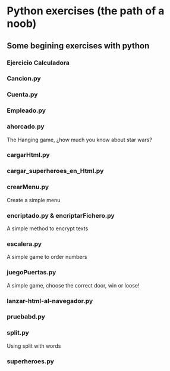 # Python exercises (the path of a noob)
## Some begining exercises with python
### Ejercicio Calculadora

### Cancion.py

### Cuenta.py

###	Empleado.py
	
###	ahorcado.py
The Hanging game, ¿how much you know about star wars?

###	cargarHtml.py

###	cargar_superheroes_en_Html.py

###	crearMenu.py
Create a simple menu

###	encriptado.py &	encriptarFichero.py
A simple method to encrypt texts

###	escalera.py
A simple game to order numbers

###	juegoPuertas.py
A simple game, choose the correct door, win or loose!

###	lanzar-html-al-navegador.py

###	pruebabd.py

###	split.py
Using split with words

###	superheroes.py
